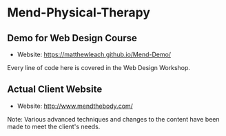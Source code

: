 # Mend-Physical-Therapy

## Demo for Web Design Course

* Website: https://matthewleach.github.io/Mend-Demo/

Every line of code here is covered in the Web Design Workshop. 


## Actual Client Website

* Website: http://www.mendthebody.com/

Note: Various advanced techniques and changes to the content have been made to meet the client's needs. 
